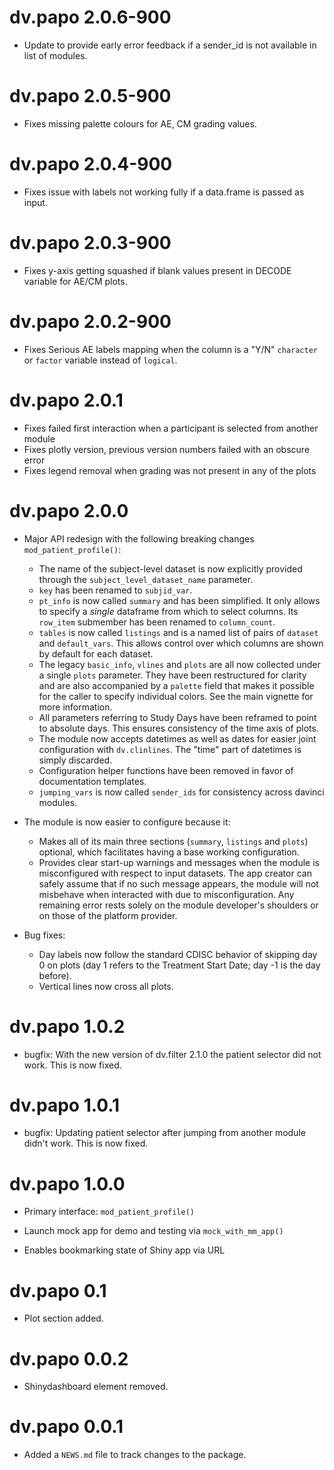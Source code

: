 # dv.papo 2.0.6-900
- Update to provide early error feedback if a sender_id is not available in list of modules.

# dv.papo 2.0.5-900
- Fixes missing palette colours for AE, CM grading values.

# dv.papo 2.0.4-900
- Fixes issue with labels not working fully if a data.frame is passed as input.

# dv.papo 2.0.3-900
- Fixes y-axis getting squashed if blank values present in DECODE variable for AE/CM plots.

# dv.papo 2.0.2-900
- Fixes Serious AE labels mapping when the column is a "Y/N" `character` or `factor` variable instead of `logical`.


# dv.papo 2.0.1

- Fixes failed first interaction when a participant is selected from another module
- Fixes plotly version, previous version numbers failed with an obscure error
- Fixes legend removal when grading was not present in any of the plots

# dv.papo 2.0.0

- Major API redesign with the following breaking changes `mod_patient_profile()`:
  - The name of the subject-level dataset is now explicitly provided through the `subject_level_dataset_name` parameter.
  - `key` has been renamed to `subjid_var`.
  - `pt_info` is now called `summary` and has been simplified. It only allows to specify a _single_ dataframe 
    from which to select columns. Its `row_item` submember has been renamed to `column_count`.
  - `tables` is now called `listings` and is a named list of pairs of `dataset` and `default_vars`. This allows 
    control over which columns are shown by default for each dataset.
  - The legacy `basic_info`, `vlines` and `plots` are all now collected under a single `plots` parameter. They have been
    restructured for clarity and are also accompanied by a `palette` field that makes it possible for the caller to
    specify individual colors. See the main vignette for more information.
  - All parameters referring to Study Days have been reframed to point to absolute days. This ensures consistency of the
    time axis of plots.
  - The module now accepts datetimes as well as dates for easier joint configuration with `dv.clinlines`. The "time"
    part of datetimes is simply discarded.
  - Configuration helper functions have been removed in favor of documentation templates.
  - `jumping_vars` is now called `sender_ids` for consistency across davinci modules.

- The module is now easier to configure because it:
  - Makes all of its main three sections (`summary`, `listings` and `plots`) optional, which facilitates having a base
    working configuration.
  - Provides clear start-up warnings and messages when the module is misconfigured with respect to input datasets. 
    The app creator can safely assume that if no such message appears, the module will not misbehave when interacted 
    with due to misconfiguration. Any remaining error rests solely on the module developer's shoulders or on those of 
    the platform provider.
    
- Bug fixes:
  - Day labels now follow the standard CDISC behavior of skipping day 0 on plots (day 1 refers to the Treatment Start
    Date; day -1 is the day before).
  - Vertical lines now cross all plots.


# dv.papo 1.0.2

- bugfix: With the new version of dv.filter 2.1.0 the patient selector did not work. This is now fixed.

# dv.papo 1.0.1

- bugfix: Updating patient selector after jumping from another module didn't work. This is now fixed.

# dv.papo 1.0.0

- Primary interface: `mod_patient_profile()`

- Launch mock app for demo and testing via `mock_with_mm_app()`

- Enables bookmarking state of Shiny app via URL

# dv.papo 0.1

*  Plot section added.

# dv.papo 0.0.2

*  Shinydashboard element removed.

# dv.papo 0.0.1

* Added a `NEWS.md` file to track changes to the package.


